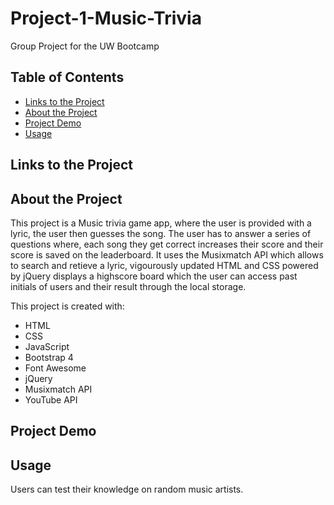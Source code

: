 # Project-1-Music-Trivia
Group Project for the UW Bootcamp

## Table of Contents
* [Links to the Project](#links-to-the-project)
* [About the Project](#about-the-project)
* [Project Demo](#project-demo)
* [Usage](#usage)

## Links to the Project

## About the Project
This project is a Music trivia game app, where the user is provided with a lyric, the user then guesses the song. The user has to answer a series of questions where, each song they get correct increases their score and their score is saved on the leaderboard. It uses the Musixmatch API which allows to search and retieve a lyric, vigourously updated HTML and CSS powered by jQuery displays a highscore board which the user can access past initials of users and their result through the local storage.

This project is created with:
* HTML
* CSS
* JavaScript
* Bootstrap 4
* Font Awesome
* jQuery
* Musixmatch API
* YouTube API

## Project Demo



## Usage
Users can test their knowledge on random music artists.


 